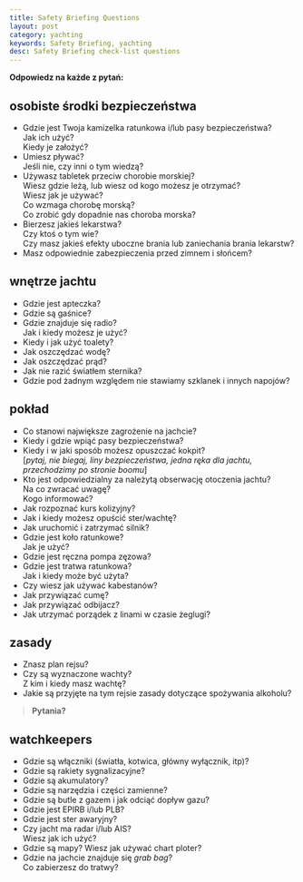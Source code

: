 ```yaml
---
title: Safety Briefing Questions
layout: post
category: yachting
keywords: Safety Briefing, yachting
desc: Safety Briefing check-list questions
---
```

**Odpowiedz na każde z pytań:**

osobiste środki bezpieczeństwa
-------------------------------

* Gdzie jest Twoja kamizelka ratunkowa i/lub pasy bezpieczeństwa?   
  Jak ich użyć?  
  Kiedy je założyć?
* Umiesz pływać?   
  Jeśli nie, czy inni o tym wiedzą?
* Używasz tabletek przeciw chorobie morskiej?   
  Wiesz gdzie leżą, lub wiesz od kogo możesz je otrzymać?  
  Wiesz jak je używać?  
  Co wzmaga chorobę morską?  
  Co zrobić gdy dopadnie nas choroba morska?
* Bierzesz jakieś lekarstwa?   
  Czy ktoś o tym wie?   
  Czy masz jakieś efekty uboczne brania lub zaniechania brania lekarstw?
* Masz odpowiednie zabezpieczenia przed zimnem i słońcem?
    
wnętrze jachtu
---------------

* Gdzie jest apteczka?
* Gdzie są gaśnice?
* Gdzie znajduje się radio?  
  Jak i kiedy możesz je użyć?
* Kiedy i jak użyć toalety?
* Jak oszczędzać wodę?  
* Jak oszczędzać prąd? 
* Jak nie razić światłem sternika?
* Gdzie pod żadnym względem nie stawiamy szklanek i innych napojów?

pokład
------

* Co stanowi największe zagrożenie na jachcie?
* Kiedy i gdzie wpiąć pasy bezpieczeństwa?  
* Kiedy i w jaki sposób możesz opuszczać kokpit?   
  [*pytaj, nie biegaj, liny bezpieczeństwa, jedna ręka dla jachtu, przechodzimy po stronie boomu*]
* Kto jest odpowiedzialny za należytą obserwację otoczenia jachtu?  
  Na co zwracać uwagę?  
  Kogo informować?  
* Jak rozpoznać kurs kolizyjny?
* Jak i kiedy możesz opuścić ster/wachtę?
* Jak uruchomić i zatrzymać silnik?
* Gdzie jest koło ratunkowe?  
  Jak je użyć?
* Gdzie jest ręczna pompa zęzowa? 
* Gdzie jest tratwa ratunkowa?   
  Jak i kiedy może być użyta?
* Czy wiesz jak używać kabestanów?
* Jak przywiązać cumę?
* Jak przywiązać odbijacz?
* Jak utrzymać porządek z linami w czasie żeglugi?

zasady
------

* Znasz plan rejsu?
* Czy są wyznaczone wachty?  
  Z kim i kiedy masz wachtę?
* Jakie są przyjęte na tym rejsie zasady dotyczące spożywania alkoholu? 

>    
> **Pytania?**  
>    

watchkeepers 
--------------

* Gdzie są włączniki (światła, kotwica, główny wyłącznik, itp)?
* Gdzie są rakiety sygnalizacyjne? 
* Gdzie są akumulatory?
* Gdzie są narzędzia i części zamienne?
* Gdzie są butle z gazem i jak odciąć dopływ gazu?
* Gdzie jest EPIRB i/lub PLB?
* Gdzie jest ster awaryjny?
* Czy jacht ma radar i/lub AIS?  
  Wiesz jak ich użyć?
* Gdzie są mapy?
  Wiesz jak używać chart ploter?
* Gdzie na jachcie znajduje się *grab bag*?  
  Co zabierzesz do tratwy? 
